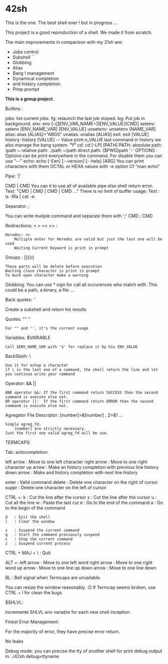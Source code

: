 # 42sh
This is the one. The best shell ever ! but in progress ...

This project is a good reproduction of a shell. We made it from scratch.

The main improvements in comparison with my 21sh are:
- Jobs control
- Subshell \`\`
- Globbing
- Alias
- Bang ! management
- Dynamical completion
- and history completion.
- Pimp prompt

**This is a group project.**


Builtins :

  jobs:
    list current jobs.
  fg:
    relaunch the last job stoped.
  bg:
    Put job in background.
	env:
		env [-i][ENV_VAR_NAME=][ENV_VALUE][CMD]
	setenv:
		setenv [ENV_NAME_VAR] [ENV_VALUE]
	unsetenv:
		unsetenv [NAME_VAR]
  alias:
    alias [ALIAS]="ARGS"
   unalias:
    unalias [ALIAS]
	exit:
		exit [VALUE]
	history:
		history [VALUE] -- Value print n_VALUE last command in history
    we also manage the bang system. **"!"**
cd:
		cd [-LP] [PATH]
			PATH:		absolute path:	/path
									~
					relative path:	./path
									~/path
					direct path:	($PWD)path
									'-'
			OPTIONS :	Options can be print everywhere in the command.
					For disable them you can use "--"
	echo:
		echo [-Een] [--version] [--help] [ARG]
			You can print characters with them OCTAL or HEXA values with -e option 
			Cf "man echo"

Pipe: '|'

CMD | CMD
	You can it to use all of available pipe else shell return error. Test: "CMD | CMD | CMD | CMD ..." 
	There is no limit of buffer usage; Test : ls -Rla | cat -e

Separator: ;

You can write mutiple command and separate them with ';' 
CMD ; CMD

Redirections: < > << >> :

	Heredoc: <<
		Multiple enter for Heredoc are valid but just the last one will be used 
		Waiting Current Keyword is print in prompt 

Groups : []{}()

	Those parts will be delete before execution 
	Waiting close character is print in prompt 
	To much open character make a warning 

Globbing:
  You can use \* sign for call all occurences who match with.
  This could be a path, a binary, a file ...

Back quotes: ``

  Create a subshell and return his results

Quotes: "" ''

	For "" and '', it's the current usage 

Variables: $VARIABLE

	Call $ENV_NAME_VAR with '$' for replace it by his ENV_VALUE 

BackSlash: \

	Use it for echap a character
	if \ is the last one of a command, the shell return the line and let you continue write your command 

Operator: && ||

	AND operator &&: If the first command return SUCCESS then the second command is execute else not.  
	OR operator ||:	 If the first command return ERROR then the second command is execute else not.  

Agregator File Descriptor: [number]>&[number] , 2>&1 ...

	Simple agreg_fd.
		[number] are strictly necessary.
	Just the first one valid agreg_fd will be use.

TERMCAPS:

Tab: autocompletion.

left arrow	: Move to one left character
right arrow : Move to one right character
up arrow	  : Make an history completion with previous line history
down arrow	: Make and history completion with next line history

enter		: Valid command
delete	: Delete one character on the right of cursor 
suppr		: Delete one character on the left of cursor

CTRL +:
	k	: Cut the line after the cursor
  x : Cut the line after the cursor
  u	: Cut all the line
	w	: Paste the last cut
	e	: Go to the end of the command
	a	: Go to the begin of the command

	d	: Exit the shell
	l	: Clear the window

	s	: Suspend the current command
	q	: Start the command previously suspend 
	c	: Stop the current command
	z	: Suspend current process

CTRL + MAJ + \	: Quit

ALT +:
	left arrow	: Move to one left word
	right arrow 	: Move to one right word
	up arrow	: Move to one line up
	down arrow	: Move to one line down

BL : Bell signal when Termcaps are unvailable.

You can resize the window reasonably. :D
If Termcap seems broken, use CTRL + l for clean the bugs 

$SHLVL:

Incremente SHLVL env variable for each new shell inception. 

Finest Error Management:

For the majority of error, they have precise error return. 

No leaks

Debug mode:
  you can precise the tty of another shell for print debug output in.
  ./42sh debug=ttyname

